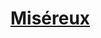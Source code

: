 ﻿---
!LinkItem
Link: background_misereux_hd.md
NameLink: <!--NameLink-->[Miséreux](hd_background_misereux.md)<!--/NameLink-->
Id: backgrounds_hd.md#miséreux
ParentLink: backgrounds_hd.md#historique
Name: Miséreux
ParentName: Historique
---




# [Miséreux](hd_background_misereux.md)



